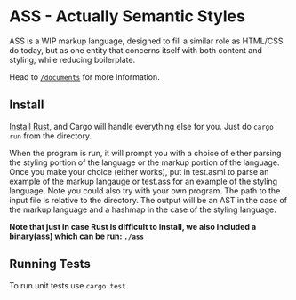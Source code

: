 # ASS - Actually Semantic Styles

ASS is a WIP markup language, designed to fill a similar role as HTML/CSS do today, but as one entity that concerns itself with both content and styling, while reducing boilerplate.

Head to [`/documents`](/documents) for more information.

## Install

[Install Rust](https://www.rust-lang.org/tools/install), and Cargo will handle everything else for you. Just do `cargo run` from the directory.

When the program is run, it will prompt you with a choice of either parsing the styling portion of the language or the markup portion of the language. Once you make your choice (either works), put in test.asml to parse an example of the markup langauge or test.ass for an example of the styling language. Note you could also try with your own program. The path to the input file is relative to the directory. The output will be an AST in the case of the markup language and a hashmap in the case of the styling language.

**Note that just in case Rust is difficult to install, we also included a binary(ass) which can be run: `./ass`**

## Running Tests

To run unit tests use `cargo test`.
